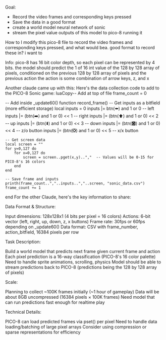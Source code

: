 Goal: 

- Record the video frames and corresponding keys pressed
- Save the data in a good format
- create a world model neural network of sonic
- stream the pixel value outputs of this model to pico-8 running it

How to I modify this pico-8 file to record the video frames and corresponding keys pressed, and what  would bea. good format to record these in? i want to 


Info:
pico-8 has 16 bit color depth, so each pixel can be represented by 4 bits.
the model should predict the 1 of 16 int value of the 128 by 128 array of pixels, conditioned on the previous 128 by 128 array of pixels and the previous action
the action is some combination of arrow keys, z, and x


Another claude came up with this: 
Here's the data collection code to add to the PICO-8 Sonic game:
luaCopy-- Add at top of file
frame_count = 0

-- Add inside _update60()
function record_frame()
    -- Get inputs as a bitfield (more efficient storage)
    local inputs = 0
    inputs |= btn(⬅️) and 1 or 0     -- left
    inputs |= (btn(➡️) and 1 or 0) << 1  -- right 
    inputs |= (btn(⬆️) and 1 or 0) << 2  -- up
    inputs |= (btn(⬇️) and 1 or 0) << 3  -- down
    inputs |= (btn(🅾️) and 1 or 0) << 4  -- z/o button
    inputs |= (btn(❎) and 1 or 0) << 5  -- x/x button

    -- Get screen data
    local screen = ""
    for y=0,127 do
        for x=0,127 do
            screen = screen..pget(x,y)..","  -- Values will be 0-15 for PICO-8's 16 colors
        end
    end
    
    -- Save frame and inputs
    printh(frame_count..","..inputs..","..screen, "sonic_data.csv")
    frame_count += 1
end
For the other Claude, here's the key information to share:

Data Format & Structure:


Input dimensions: 128x128x1 (4 bits per pixel = 16 colors)
Actions: 6-bit vector (left, right, up, down, z, x buttons)
Frame rate: 30fps or 60fps depending on _update60()
Data format: CSV with frame_number, action_bitfield, 16384 pixels per row


Task Description:


Build a world model that predicts next frame given current frame and action
Each pixel prediction is a 16-way classification (PICO-8's 16 color palette)
Need to handle sprite animations, scrolling, physics
Model should be able to stream predictions back to PICO-8 (predictions being the 128 by 128 array of pixels)


Scale:


Planning to collect ~100K frames initially (~1 hour of gameplay)
Data will be about 8GB uncompressed (16384 pixels × 100K frames)
Need model that can run predictions fast enough for realtime play


Technical Details:


PICO-8 can load predicted frames via pset() per pixel
Need to handle data loading/batching of large pixel arrays
Consider using compression or sparse representations for efficiency